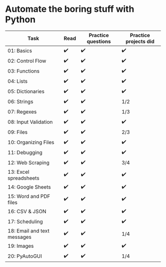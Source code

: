 # Automate the boring stuff with Python


| Task                  | Read                | Practice questions | Practice projects did|
|-----------------------|---------------------|--------------------|----------------------|
| 01: Basics            | :heavy_check_mark:  | :heavy_check_mark: | :heavy_check_mark: |
| 02: Control Flow      |:heavy_check_mark:   | :heavy_check_mark: | :heavy_check_mark: |
| 03: Functions         | :heavy_check_mark:  | :heavy_check_mark: | :heavy_check_mark: | 
| 04: Lists             | :heavy_check_mark:  | :heavy_check_mark: | :heavy_check_mark: |
| 05: Dictionaries      | :heavy_check_mark:  | :heavy_check_mark: | :heavy_check_mark: |
| 06: Strings           | :heavy_check_mark:  | :heavy_check_mark: |  1/2 |
| 07: Regexes           | :heavy_check_mark:  | :heavy_check_mark: | 1/3 |
| 08: Input Validation  | :heavy_check_mark:  | :heavy_check_mark: | :heavy_check_mark: |
| 09: Files             | :heavy_check_mark:  | :heavy_check_mark: | 2/3 |
| 10: Organizing Files  | :heavy_check_mark:  | :heavy_check_mark: | :heavy_check_mark: |
| 11: Debugging         | :heavy_check_mark:  | :heavy_check_mark: | :heavy_check_mark: |
| 12: Web Scraping      | :heavy_check_mark:  |:heavy_check_mark:  | 3/4 |
| 13: Excel spreadsheets| :heavy_check_mark:  |:heavy_check_mark:  |:heavy_check_mark:  |
| 14: Google Sheets     | :heavy_check_mark:  | :heavy_check_mark: | :heavy_check_mark: |
| 15: Word and PDF files| :heavy_check_mark:  |:heavy_check_mark:  | :heavy_check_mark: |
| 16: CSV & JSON        | :heavy_check_mark:  | :heavy_check_mark: | :heavy_check_mark: |
| 17: Scheduling        | :heavy_check_mark:  |:heavy_check_mark:  |:heavy_check_mark:  |
| 18: Email and text messages |  :heavy_check_mark:  | :heavy_check_mark:  |  1/4|
| 19: Images		|:heavy_check_mark:   | :heavy_check_mark:  |:heavy_check_mark:  |
| 20: PyAutoGUI	| :heavy_check_mark:  | :heavy_check_mark:  |  1/4|

